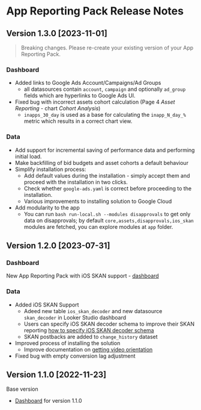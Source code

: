# App Reporting Pack Release Notes

## Version 1.3.0 [2023-11-01]
> Breaking changes. Please re-create your existing version of your App Reporting Pack.

### Dashboard

  * Added links to Google Ads Account/Campaigns/Ad Groups
      * all datasources contain `account`, `campaign` and optionally `ad_group` fields which are hyperlinks to Google Ads UI.
  * Fixed bug with incorrect assets cohort calculation (Page 4 *Asset Reporting* - chart *Cohort Analysis*)
    * `inapps_30_day` is used as a base for calculating the `inapp_N_day_%` metric which results in a correct chart view.

### Data

* Add support for incremental saving of performance data and performing initial load.
* Make backfilling of bid budgets and asset cohorts a default behaviour
* Simplify installation process:
    * Add default values during the installation - simply accept them and proceed with the installation in two clicks.
    * Check whether `google-ads.yaml` is correct before proceeding to the installation.
    * Various improvements to installing solution to Google Cloud
* Add modularity to the app
    * You can run `bash run-local.sh --modules disapprovals` to get only data on disapprovals; by default `core,assets,disapprovals,ios_skan` modules are fetched, you can explore modules at `app` folder.


## Version 1.2.0 [2023-07-31]

### Dashboard

  New App Reporting Pack with iOS SKAN support  - [dashboard](https://lookerstudio.google.com/c/u/0/reporting/3f042b13-f767-4195-b092-35b94e0b430c/page/0hcO)

### Data

* Added iOS SKAN Support
    * Adeed new table `ios_skan_decoder` and new datasource `skan_decoder` in Looker Studio dashboard
    * Users can specify iOS SKAN decoder schema to improve their SKAN reporting
      [how to specify iOS SKAN decoder schema](docs/how-to-specify-ios-skan-decoder-schema.md)
    * SKAN postbacks are added to `change_history` dataset
* Improved process of installing the solution
    * Improve documentation on [getting video orientation](docs/how-to-get-video-orientations-for-assets.md)
* Fixed bug with empty conversion lag adjustment

## Version 1.1.0 [2022-11-23]

Base version

* [Dashboard](https://lookerstudio.google.com/c/u/0/reporting/187f1f41-16bc-434d-8437-7988bed6e8b9/page/0hcO) for version 1.1.0
